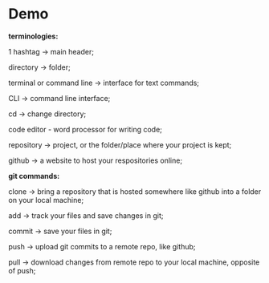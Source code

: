 # Demo

**terminologies:**

1 hashtag -> main header;

directory -> folder;

terminal or command line -> interface for text commands;

CLI -> command line interface;

cd -> change directory;

code editor - word processor for writing code;

repository -> project, or the folder/place where your project is kept;

github -> a website to host your respositories online;



**git commands:**

clone -> bring a repository that is hosted somewhere like github into a folder on your local machine;

add -> track your files and save changes in git;

commit -> save your files in git;

push -> upload git commits to a remote repo, like github;

pull -> download changes from remote repo to your local machine, opposite of push;
